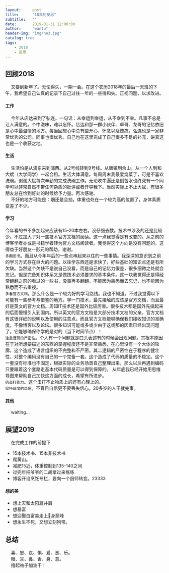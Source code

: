 ```yaml
---
layout:     post
title:      "18年的反思"
subtitle:   ""
date:       2019-01-31 12:00:00
author:     "wantu"
header-img: "img/no3.jpg"
catalog: true
tags:
    - 2018
    - 反思
---
```

## 回顾2018
&nbsp;&#8195;又要到新年了。无论得失，一期一会。在这个农历2018年的最后一天班的下午，我希望自己认真的记录下自己过往一年的一些得和失。正视问题，以求改进。
#### 工作
&nbsp;&#8195;今年从店达来到了弘连。一句话：从幸运到幸运，从不幸到不幸。凡事不总是让人满意的。个中滋味，难以忘怀。店达和那一群小伙伴、卓哥、龙哥的记忆依旧是心中最温情的地方。每当回想心中总有些开心、怀念以及愧疚。弘连也是一家非常优秀的公司。同事也很优秀。自己也在这里完成了自己很多不足的补充，讲真这也是一个收获之地。

#### 生活
&nbsp;&#8195;生活怕是从浦东来到浦西。从2号线转到9号线。从唐镇到佘山。从一个人到和大斌（大学同学）一起合租。生活大体满意。每周周末我最爱烧菜了，可是不喜欢洗碗。谢谢大斌每次辛勤的完成洗碗工作。无论吹牛逼还是倒苦水也终究有一个同学可以非常自然不带任何杂质的批评或者开导我下。当然实际上不止大斌，有很多朋友总在恰到好处的时候给予力量。再次感谢。<br>
&nbsp;&#8195;不好的地方可能是：烟还是会抽，体重也处在一个较为高的位置了，身体素质变差了不少。
#### 学习
今年看的书不多加起来应该有15-20本左右。没仔细去数。技术书涉及的还是比较少。不过加大了对一些技术官方文档的阅读。这一点我觉得是有改变的。从之前的博客学者亦或是书籍学者转为官方文档阅读者。我觉得这个方向是没有问题的。这得益于好朋友--彭元的帮助。谢谢。<br>
`多翻旧书`。而且从今年年后的一些点串起来以往的一些事情。我深深的意识到之前的学习方式存在巨大的问题。以往学东西还是求快了，好些基础的知识点还是有所欠缺。当然这个欠缺不是说自己没看，而是自己的记忆力很差，很多细微之处就会忘记。但是完备知识体系又是做技术必须要求的基本条件。这一块我觉得还是得经常翻翻之前的看过的一些书，没事再多翻翻，不能因为熟悉而去忘记，也不能因为熟悉而不去重视。<br>
`多看官方文档`。那么什么是一个较为好的学习路线。我也不知道。不过我觉得以下可能有一些参考与借鉴的地方。学一门技术，最先接触的应该是官方文档，而且最好是英文的官方文档。周知IT技术还是国外比较厉害。很多技术都是国外先搞起来的后面慢慢引入到国内。所以英文的官方文档是大部分技术文档的父亲。官方文档有这很详细的说明以及使用的注意点。而且官方文档能够确保我们接收知识的准确度。不像博客以及论坛。很多知识可能或多或少由于这或那的因素已经出现问题了。它能够确保你学的是对的（当下时间节点）！<br>
`注重逻辑的严密性`。个人有一个问题就是口头表述有的时候会出现问题。其根本原因在于对所想要描述的东西的掌握程度还不是非常熟悉，在心里没有一个大体的轮廓，这个造成了语言组织的不完整和不严密。其二逻辑的严密性在于程序的健壮性，对整个编码没有自己的一个完备一套。这个造成了代码的质量的不稳定。这个一套没有标准也不固定，根据实际的业务场景自己整理出来，那么以后再遇到编码只要跟着这个套路走基本代码质量是可以得到保障的。
从年底我已经开始用思维导图来帮助自己加快这方面的成长，希望有所进步。<br>
`抗击打能力`。这个击打不止物质上的还有心理上的。<br>
`保持适度的自信`。不盲目自信更不要丢失信心。20多岁的人干就完事。<br>

#### 其他
&nbsp;&#8195;waiting...


## 展望2019
&nbsp;&#8195;在完成工作的前提下<br>
* 15本技术书、15本非技术书
* 爬黄山。
* 减肥15近，体重控制到135-140之间
* 过完年把爷爷的二胡拿过来练练
* 博客开设烹饪专栏，要向一个厨师转变。23333
#### 想的美
* 想上天和太阳肩并肩
* 想暴富
* 想迎娶白富美走上🐶身巅峰
* 想永生不死，又想立刻狗带。

## 总结
&nbsp;&#8195;喜、怒、哀、惧、爱、恶、乐。<br>
&nbsp;&#8195;眼、耳、鼻、舌、身、意。<br>
&nbsp;&#8195;撸起袖子加油干！
